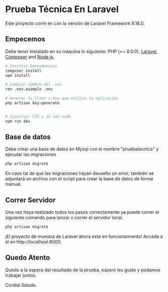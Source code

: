 # Prueba Técnica En Laravel

Este proyecto corre en con la versión de Laravel Framework 9.18.0.

## Empecemos

Debe tener instalado en su máquina  lo siguiente: PHP (>= 8.0.0), [Laravel](https://laravel.com), [Composer](https://getcomposer.org) and [Node.js](https://nodejs.org).

``` bash
# Instalar Dependencias
composer install
npm install

# Cambiar nombre del .env
ren .env.example .env

# Generar la llave o Key que utiliza la aplicación
php artisan key:generate


# Construir CSS y JS con node 
npm run dev
```
## Base de datos

Debe crear una base de datos en Mysql con el nombre "pruebatecnica" y ejecutar las migraciones

``` bash
php artisan migrate
```

En caso tal de que las migraciones hayan devuelto un error, también se adjuntará un archivo con el script para crear la base de datos de forma manual. 

## Correr Servidor

Una vez haya realizado todos los pasos correctamente ya puede correr el siguiente comando para lanzar o correr el servidor local.

``` bash
php artisan migrate
```

¡El proyecto de muestra de Laravel ahora está en funcionamiento! Acceda a él en http://localhost:8000.

## Quedo Atento

Quedo a la espera del resultado de la prueba, espero les guste y podamos trabajar juntos.

Cordial Saludo.
